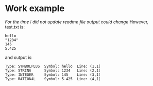 # Work example

*For the time I did not update readme file output could change*
However, test.txt is:
```
hello
"1234"
145
5.425
```

and output is:
```
Type: SYMBOLPLUS  Symbol: hello  Line: (1,1)
Type: STRING      Symbol: 1234   Line: (2,1)
Type: INTEGER     Symbol: 145    Line: (3,1)
Type: RATIONAL    Symbol: 5.425  Line: (4,1)
```
